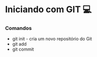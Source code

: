 # Iniciando com GIT :computer:

### Comandos 

- git init -  cria um novo repositório do Git
- git add
- git commit

